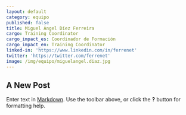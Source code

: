 ```yaml
---
layout: default
category: equipo
published: false
title: Miguel Ángel Díez Ferreira
cargo: Training Coordinator
cargo_impact_es: Coordinador de Formación
cargo_impact_en: Training Coordinator
linked-in: 'https://www.linkedin.com/in/ferrenet'
twitter: 'https://twitter.com/ferrenet'
image: /img/equipo/miguelangel.diaz.jpg
---
```

## A New Post

Enter text in [Markdown](http://daringfireball.net/projects/markdown/). Use the toolbar above, or click the **?** button for formatting help.
